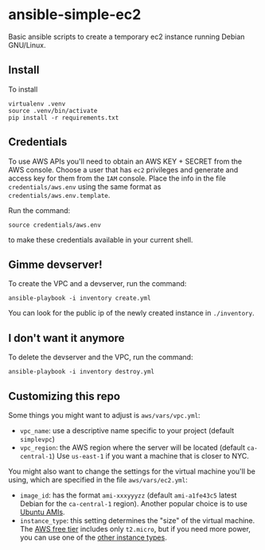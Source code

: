 ansible-simple-ec2
==================
Basic ansible scripts to create a temporary ec2 instance running Debian GNU/Linux.


Install
-------
To install 

    virtualenv .venv
    source .venv/bin/activate
    pip install -r requirements.txt


Credentials
-----------
To use AWS APIs you'll need to obtain an AWS KEY + SECRET from the AWS console.
Choose a user that has `ec2` privileges and generate and access key for them
from the `IAM` console. Place the info in the file `credentials/aws.env` using
the same format as `credentials/aws.env.template`.

Run the command:

    source credentials/aws.env

to make these credentials available in your current shell.



Gimme devserver!
----------------
To create the VPC and a devserver, run the command: 

    ansible-playbook -i inventory create.yml

You can look for the public ip of the newly created instance in `./inventory`.



I don't want it anymore
-----------------------
To delete the devserver and the VPC, run the command: 

    ansible-playbook -i inventory destroy.yml



Customizing this repo
---------------------
Some things you might want to adjust is `aws/vars/vpc.yml`:
  - `vpc_name`: use a descriptive name specific to your project (default `simplevpc`)
  - `vpc_region`: the AWS region where the server will be located (default `ca-central-1`)
    Use `us-east-1` if you want a machine that is closer to NYC.

You might also want to change the settings for the virtual machine you'll be using,
which are specified in the file `aws/vars/ec2.yml`:
  - `image_id`: has the format `ami-xxxyyyzz` (default `ami-a1fe43c5` latest Debian for the `ca-central-1` region).
     Another popular choice is to use [Ubuntu AMIs](https://cloud-images.ubuntu.com/locator/ec2/).
  - `instance_type`: this setting determines the "size" of the virtual machine.
    The [AWS free tier](https://aws.amazon.com/free/) includes only `t2.micro`,
    but if you need more power, you can use one of the [other instance types](https://aws.amazon.com/ec2/instance-types/).


